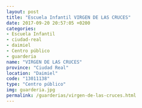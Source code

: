 ```yaml
---
layout: post
title: "Escuela Infantil VIRGEN DE LAS CRUCES"
date: 2017-09-20 20:57:05 +0200
categories:
- Escuela Infantil
- ciudad-real
- daimiel
- Centro público
- guarderia
name: "VIRGEN DE LAS CRUCES"
province: "Ciudad Real"
location: "Daimiel"
code: "13011138"
type: "Centro público"
img: guarderia.jpg
permalink: /guarderias/virgen-de-las-cruces.html
---
```

